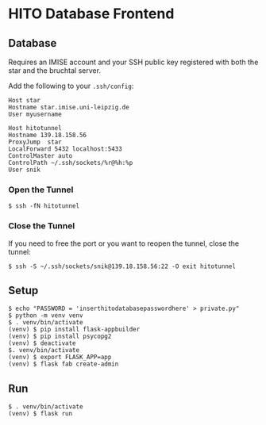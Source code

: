 # HITO Database Frontend

## Database

Requires an IMISE account and your SSH public key registered with both the star and the bruchtal server.

Add the following to your `.ssh/config`:

    Host star
    Hostname star.imise.uni-leipzig.de
    User myusername

    Host hitotunnel                                                                                                                                               
    Hostname 139.18.158.56
    ProxyJump  star
    LocalForward 5432 localhost:5433
    ControlMaster auto
    ControlPath ~/.ssh/sockets/%r@%h:%p
    User snik

### Open the Tunnel

    $ ssh -fN hitotunnel

### Close the Tunnel
If you need to free the port or you want to reopen the tunnel, close the tunnel:

    $ ssh -S ~/.ssh/sockets/snik@139.18.158.56:22 -O exit hitotunnel

##  Setup

    $ echo "PASSWORD = 'inserthitodatabasepasswordhere' > private.py"
    $ python -m venv venv
    $ . venv/bin/activate
    (venv) $ pip install flask-appbuilder
    (venv) $ pip install psycopg2
    (venv) $ deactivate
    $. venv/bin/activate
    (venv) $ export FLASK_APP=app
    (venv) $ flask fab create-admin

## Run
    $ . venv/bin/activate
    (venv) $ flask run
